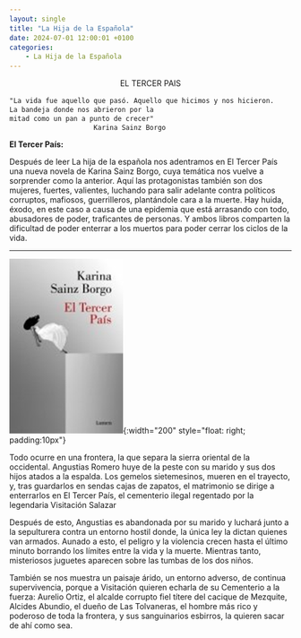 ```yaml
---
layout: single
title: "La Hija de la Española"
date: 2024-07-01 12:00:01 +0100
categories: 
    - La Hija de la Española
---
```

<center>EL TERCER PAIS</center>

    "La vida fue aquello que pasó. Aquello que hicimos y nos hicieron. 
    La bandeja donde nos abrieron por la 
    mitad como un pan a punto de crecer"
                         Karina Sainz Borgo


**El Tercer País:**

Después de leer La hija de la española nos adentramos en  El Tercer País una nueva novela de Karina Sainz Borgo, cuya temática nos vuelve a sorprender como la anterior. Aquí las protagonistas también son dos mujeres, fuertes, valientes, luchando para salir adelante contra políticos corruptos, mafiosos, guerrilleros, plantándole cara a la muerte. Hay huida, éxodo, en este caso a causa de una epidemia que está arrasando con todo, abusadores de poder, traficantes de personas. Y ambos libros comparten la dificultad de poder enterrar a los muertos para poder cerrar los ciclos de la vida.  
 
---
![El tercer pais](image-3.png){:width="200" style="float: right; padding:10px"}

Todo ocurre en una frontera, la que separa la sierra oriental de la  occidental. Angustias Romero huye de la peste con su marido y sus dos  hijos atados a la espalda. Los gemelos sietemesinos, mueren en el  trayecto, y, tras guardarlos en sendas cajas de zapatos, el matrimonio  se dirige a enterrarlos en El Tercer País, el cementerio ilegal  regentado por la legendaria Visitación Salazar


Después de esto, Angustias es abandonada por su marido y   luchará junto a la sepulturera contra un entorno hostil donde, la única ley la dictan quienes van armados.  Aunado a esto,  el peligro y la violencia crecen  hasta el último minuto borrando los límites entre la vida y la muerte. Mientras tanto, misteriosos juguetes   aparecen sobre  las tumbas de los dos niños.


También se nos muestra un paisaje árido, un entorno adverso, de continua supervivencia, porque a Visitación quieren echarla de su Cementerio a la fuerza: Aurelio Ortiz, el alcalde corrupto fiel títere del cacique de Mezquite, Alcides Abundio, el dueño de Las Tolvaneras, el hombre más rico y poderoso de toda la frontera, y sus sanguinarios esbirros, la quieren sacar de ahí como sea.





